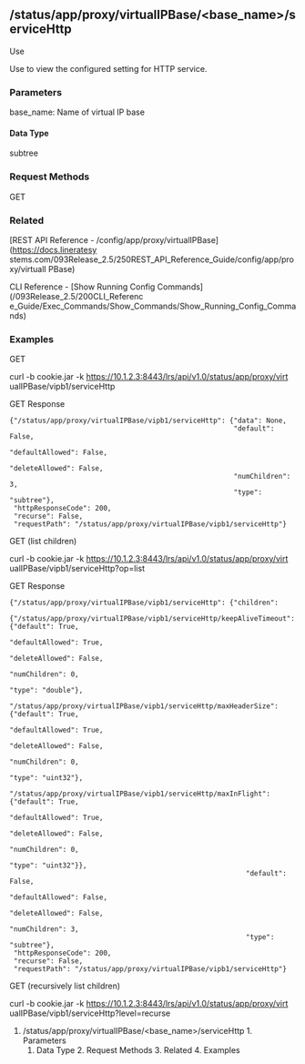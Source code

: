 ## /status/app/proxy/virtualIPBase/<base_name>/serviceHttp

Use

Use to view the configured setting for HTTP service.

### Parameters

base_name: Name of virtual IP base

#### Data Type

subtree

### Request Methods

GET

### Related

[REST API Reference - /config/app/proxy/virtualIPBase](https://docs.lineratesy
stems.com/093Release_2.5/250REST_API_Reference_Guide/config/app/proxy/virtualI
PBase)

CLI Reference - [Show Running Config Commands](/093Release_2.5/200CLI_Referenc
e_Guide/Exec_Commands/Show_Commands/Show_Running_Config_Commands)

### Examples

GET

curl -b cookie.jar -k https://10.1.2.3:8443/lrs/api/v1.0/status/app/proxy/virt
ualIPBase/vipb1/serviceHttp

GET Response

    
    
    {"/status/app/proxy/virtualIPBase/vipb1/serviceHttp": {"data": None,
                                                           "default": False,
                                                           "defaultAllowed": False,
                                                           "deleteAllowed": False,
                                                           "numChildren": 3,
                                                           "type": "subtree"},
     "httpResponseCode": 200,
     "recurse": False,
     "requestPath": "/status/app/proxy/virtualIPBase/vipb1/serviceHttp"}
    

GET (list children)

curl -b cookie.jar -k https://10.1.2.3:8443/lrs/api/v1.0/status/app/proxy/virt
ualIPBase/vipb1/serviceHttp?op=list

GET Response

    
    
    {"/status/app/proxy/virtualIPBase/vipb1/serviceHttp": {"children": 
            {"/status/app/proxy/virtualIPBase/vipb1/serviceHttp/keepAliveTimeout": {"default": True,
                                                                                      "defaultAllowed": True,
                                                                                      "deleteAllowed": False,
                                                                                      "numChildren": 0,
                                                                                      "type": "double"},
             "/status/app/proxy/virtualIPBase/vipb1/serviceHttp/maxHeaderSize": {"default": True,
                                                                                   "defaultAllowed": True,
                                                                                   "deleteAllowed": False,
                                                                                   "numChildren": 0,
                                                                                   "type": "uint32"},
             "/status/app/proxy/virtualIPBase/vipb1/serviceHttp/maxInFlight": {"default": True,
                                                                                 "defaultAllowed": True,
                                                                                 "deleteAllowed": False,
                                                                                 "numChildren": 0,
                                                                                 "type": "uint32"}},
                                                              "default": False,
                                                              "defaultAllowed": False,
                                                              "deleteAllowed": False,
                                                              "numChildren": 3,
                                                              "type": "subtree"},
     "httpResponseCode": 200,
     "recurse": False,
     "requestPath": "/status/app/proxy/virtualIPBase/vipb1/serviceHttp"}
    

GET (recursively list children)

curl -b cookie.jar -k https://10.1.2.3:8443/lrs/api/v1.0/status/app/proxy/virt
ualIPBase/vipb1/serviceHttp?level=recurse

  1. /status/app/proxy/virtualIPBase/<base_name>/serviceHttp
    1. Parameters
      1. Data Type
    2. Request Methods
    3. Related
    4. Examples

